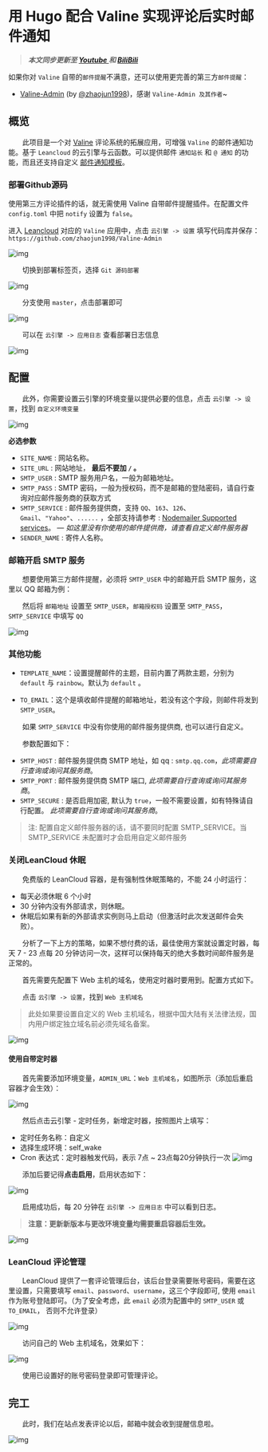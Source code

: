 # 用 Hugo 配合 Valine 实现评论后实时邮件通知


<!--more-->

> ***本文同步更新至 [Youtube ](https://youtu.be/y45Y_bYHBk8) 和 [BiliBili ](https://www.bilibili.com/video/av84409002/)***

如果你对 `Valine` 自带的`邮件提醒`不满意，还可以使用更完善的第三方`邮件提醒`：

- [Valine-Admin](https://github.com/zhaojun1998/Valine-Admin) (by [@zhaojun1998](https://github.com/zhaojun1998/Valine-Admin))，感谢 `Valine-Admin 及其作者`~

## 概览

　　此项目是一个对 [Valine](https://valine.js.org/) 评论系统的拓展应用，可增强 `Valine` 的邮件通知功能。基于 `Leancloud` 的云引擎与云函数。可以提供邮件 `通知站长` 和 `@ 通知` 的功能，而且还支持自定义 [邮件通知模板](https://github.com/zhaojun1998/Valine-Admin/blob/master/高级配置.md#邮件通知展示)。　

### 部署Github源码

使用第三方评论插件的话，就无需使用 Valine 自带邮件提醒插件。在配置文件 `config.toml` 中把 `notify` 设置为 `false`。

进入 [Leancloud](https://leancloud.cn/dashboard/applist.html#/apps) 对应的 `Valine` 应用中，点击 `云引擎 -> 设置` 填写代码库并保存：`https://github.com/zhaojun1998/Valine-Admin`

![img](/Images/ValineComments/1.png)

　　切换到部署标签页，选择 `Git 源码部署`

![img](/Images/ValineComments/2.png)

　　分支使用 `master`，点击部署即可

![img](/Images/ValineComments/3.png)

　　可以在 `云引擎 -> 应用日志` 查看部署日志信息

![img](/Images/ValineComments/4.png)



## 配置

　　此外，你需要设置云引擎的环境变量以提供必要的信息，点击 `云引擎 -> 设置`，找到 `自定义环境变量`

![img](/Images/ValineComments/5.png)

**必选参数**

- `SITE_NAME` : 网站名称。
- `SITE_URL` : 网站地址， **最后不要加 `/` 。**
- `SMTP_USER` : SMTP 服务用户名，一般为邮箱地址。
- `SMTP_PASS` : SMTP 密码，一般为授权码，而不是邮箱的登陆密码，请自行查询对应邮件服务商的获取方式
- `SMTP_SERVICE` : 邮件服务提供商，支持 `QQ`、`163`、`126`、`Gmail`、`"Yahoo"`、`......` ，全部支持请参考 : [Nodemailer Supported services](https://nodemailer.com/smtp/well-known/#supported-services)。 — *如这里没有你使用的邮件提供商，请查看自定义邮件服务器*
- `SENDER_NAME` : 寄件人名称。



### 邮箱开启 SMTP 服务

　　想要使用第三方邮件提醒，必须将 `SMTP_USER` 中的邮箱开启 SMTP 服务，这里以 QQ 邮箱为例：

　　然后将 `邮箱地址` 设置至 `SMTP_USER`，`邮箱授权码` 设置至 `SMTP_PASS`，`SMTP_SERVICE` 中填写 `QQ`

![img](/Images/ValineComments/6.png)



### 其他功能

- `TEMPLATE_NAME`：设置提醒邮件的主题，目前内置了两款主题，分别为 `default` 与 `rainbow`。默认为 `default` 。

- `TO_EMAIL`：这个是填收邮件提醒的邮箱地址，若没有这个字段，则邮件将发到`SMTP_USER`。

　　如果 `SMTP_SERVICE` 中没有你使用的邮件服务提供商, 也可以进行自定义。

　　参数配置如下：

- `SMTP_HOST` : 邮件服务提供商 SMTP 地址，如 qq : `smtp.qq.com`，*此项需要自行查询或询问其服务商*。
- `SMTP_PORT` : 邮件服务提供商 SMTP 端口, *此项需要自行查询或询问其服务商*。
- `SMTP_SECURE` : 是否启用加密, 默认为 `true`，一般不需要设置，如有特殊请自行配置。 *此项需要自行查询或询问其服务商*。

> 注: 配置自定义邮件服务器的话，请不要同时配置 SMTP_SERVICE。当 SMTP_SERVICE 未配置时才会启用自定义邮件服务



### 关闭LeanCloud 休眠

　　免费版的 LeanCloud 容器，是有强制性休眠策略的，不能 24 小时运行：

- 每天必须休眠 6 个小时
- 30 分钟内没有外部请求，则休眠。
- 休眠后如果有新的外部请求实例则马上启动（但激活时此次发送邮件会失败）。

　　分析了一下上方的策略，如果不想付费的话，最佳使用方案就设置定时器，每天 7 - 23 点每 20 分钟访问一次，这样可以保持每天的绝大多数时间邮件服务是正常的。

　　首先需要先配置下 Web 主机的域名，使用定时器时要用到。配置方式如下。

　　点击 `云引擎 -> 设置`，找到 `Web 主机域名`

> 此处如果要设置自定义的 Web 主机域名，根据中国大陆有关法律法规，国内用户绑定独立域名前必须先域名备案。

![img](/Images/ValineComments/7.png)

#### 使用自带定时器

　　首先需要添加环境变量，`ADMIN_URL`：`Web 主机域名`，如图所示（添加后重启容器才会生效）：

![img](/Images/ValineComments/8.png)

　　然后点击云引擎 - 定时任务，新增定时器，按照图片上填写：

- 定时任务名称：自定义
- 选择生成环境：self_wake
- Cron 表达式：定时器触发代码，表示 7点 ~ 23点每20分钟执行一次
![img](/Images/ValineComments/9.png)

　　添加后要记得**点击启用**，启用状态如下：

![img](/Images/ValineComments/10.png)

　　启用成功后，每 20 分钟在 `云引擎 -> 应用日志` 中可以看到日志。

> **注意：更新新版本与更改环境变量均需要重启容器后生效。**

![img](/Images/ValineComments/11.png)

### LeanCloud 评论管理

　　LeanCloud 提供了一套评论管理后台，该后台登录需要账号密码，需要在这里设置，只需要填写 `email`、`password`、`username`，这三个字段即可, 使用 `email` 作为账号登陆即可。（为了安全考虑，此 `email` 必须为配置中的 `SMTP_USER` 或 `TO_EMAIL`， 否则不允许登录）

![img](/Images/ValineComments/12.png)

　　访问自己的 Web 主机域名，效果如下：


![img](/Images/ValineComments/13.png)

　　使用已设置好的账号密码登录即可管理评论。

## 完工

　　此时，我们在站点发表评论以后，邮箱中就会收到提醒信息啦。

![img](/Images/ValineComments/14.png)


